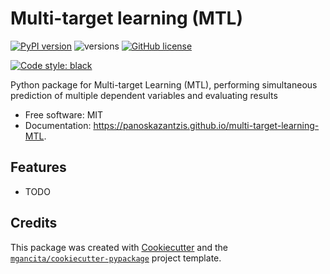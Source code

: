 # Multi-target learning (MTL)


[![PyPI version](https://badge.fury.io/py/multi-target-learning-MTL.svg)](https://badge.fury.io/py/multi-target-learning-MTL)
![versions](https://img.shields.io/pypi/pyversions/multi-target-learning-MTL.svg)
[![GitHub license](https://img.shields.io/github/license/mgancita/multi-target-learning-MTL.svg)](https://github.com/mgancita/multi-target-learning-MTL/blob/main/LICENSE)


[![Code style: black](https://img.shields.io/badge/code%20style-black-000000.svg)](https://github.com/psf/black)


Python package for Multi-target Learning (MTL), performing simultaneous prediction of multiple dependent variables and evaluating results


- Free software: MIT
- Documentation: https://panoskazantzis.github.io/multi-target-learning-MTL.


## Features

* TODO

## Credits

This package was created with [Cookiecutter](https://github.com/audreyr/cookiecutter) and the [`mgancita/cookiecutter-pypackage`](https://mgancita.github.io/cookiecutter-pypackage/) project template.

